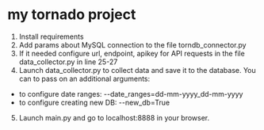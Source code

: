 # my tornado project


1. Install requirements
2. Add params about MySQL connection to the file torndb_connector.py
3. If it needed configure url, endpoint, apikey for API requests in the file data_collector.py in line 25-27
4. Launch data_collector.py to collect data and save it to the database. You can to pass on an additional arguments:
- to configure date ranges: --date_ranges=dd-mm-yyyy_dd-mm-yyyy
- to configure creating new DB: --new_db=True

5. Launch main.py and go to localhost:8888 in your browser.
